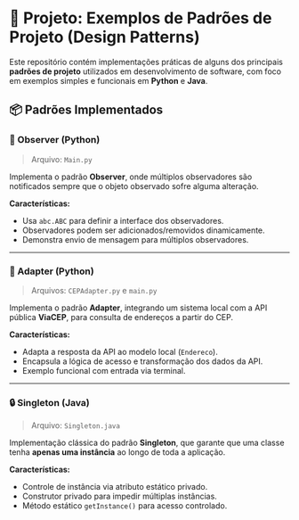 # 🧩 Projeto: Exemplos de Padrões de Projeto (Design Patterns)

Este repositório contém implementações práticas de alguns dos principais **padrões de projeto** utilizados em desenvolvimento de software, com foco em exemplos simples e funcionais em **Python** e **Java**.

## 📦 Padrões Implementados

### 🔁 Observer (Python)

> Arquivo: `Main.py`

Implementa o padrão **Observer**, onde múltiplos observadores são notificados sempre que o objeto observado sofre alguma alteração.

**Características:**
- Usa `abc.ABC` para definir a interface dos observadores.
- Observadores podem ser adicionados/removidos dinamicamente.
- Demonstra envio de mensagem para múltiplos observadores.

---

### 🔧 Adapter (Python)

> Arquivos: `CEPAdapter.py` e `main.py`

Implementa o padrão **Adapter**, integrando um sistema local com a API pública **ViaCEP**, para consulta de endereços a partir do CEP.

**Características:**
- Adapta a resposta da API ao modelo local (`Endereco`).
- Encapsula a lógica de acesso e transformação dos dados da API.
- Exemplo funcional com entrada via terminal.

---

### 🔒 Singleton (Java)

> Arquivo: `Singleton.java`

Implementação clássica do padrão **Singleton**, que garante que uma classe tenha **apenas uma instância** ao longo de toda a aplicação.

**Características:**
- Controle de instância via atributo estático privado.
- Construtor privado para impedir múltiplas instâncias.
- Método estático `getInstance()` para acesso controlado.
